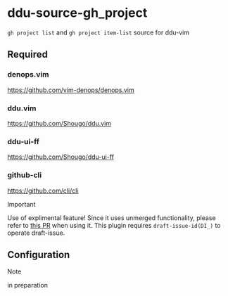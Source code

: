 # ddu-source-gh_project

`gh project list` and `gh project item-list` source for ddu-vim

## Required

### denops.vim

https://github.com/vim-denops/denops.vim

### ddu.vim

https://github.com/Shougo/ddu.vim

### ddu-ui-ff

https://github.com/Shougo/ddu-ui-ff

### github-cli

https://github.com/cli/cli

> [!IMPORTANT]
> Use of explimental feature!
> Since it uses unmerged functionality, please refer to [this PR](https://github.com/cli/cli/pull/8754) when using it.
> This plugin requires `draft-issue-id(DI_)` to operate draft-issue.

## Configuration

> [!NOTE]
> in preparation
